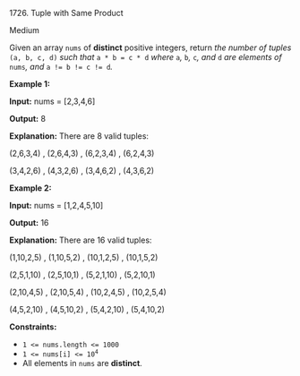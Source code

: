 1726\. Tuple with Same Product

Medium

Given an array `nums` of **distinct** positive integers, return _the number of tuples_ `(a, b, c, d)` _such that_ `a * b = c * d` _where_ `a`_,_ `b`_,_ `c`_, and_ `d` _are elements of_ `nums`_, and_ `a != b != c != d`_._

**Example 1:**

**Input:** nums = [2,3,4,6]

**Output:** 8

**Explanation:** There are 8 valid tuples: 

(2,6,3,4) , (2,6,4,3) , (6,2,3,4) , (6,2,4,3) 

(3,4,2,6) , (4,3,2,6) , (3,4,6,2) , (4,3,6,2)

**Example 2:**

**Input:** nums = [1,2,4,5,10]

**Output:** 16

**Explanation:** There are 16 valid tuples: 

(1,10,2,5) , (1,10,5,2) , (10,1,2,5) , (10,1,5,2) 

(2,5,1,10) , (2,5,10,1) , (5,2,1,10) , (5,2,10,1) 

(2,10,4,5) , (2,10,5,4) , (10,2,4,5) , (10,2,5,4) 

(4,5,2,10) , (4,5,10,2) , (5,4,2,10) , (5,4,10,2)

**Constraints:**

*   `1 <= nums.length <= 1000`
*   <code>1 <= nums[i] <= 10<sup>4</sup></code>
*   All elements in `nums` are **distinct**.